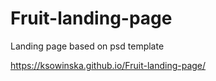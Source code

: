 # Fruit-landing-page
Landing page based on psd template

https://ksowinska.github.io/Fruit-landing-page/
